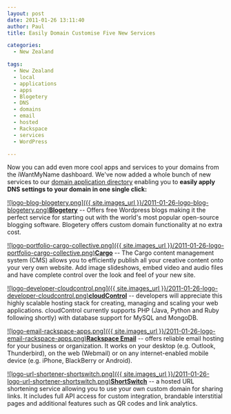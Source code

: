 ```yaml
---
layout: post
date: 2011-01-26 13:11:40
author: Paul
title: Easily Domain Customise Five New Services

categories:
  - New Zealand

tags:
  - New Zealand
  - local
  - applications
  - apps
  - Blogetery
  - DNS
  - domains
  - email
  - hosted
  - Rackspace
  - services
  - WordPress

---
```


Now you can add even more cool apps and services to your domains from the iWantMyName dashboard. We've now added a whole bunch of new services to our [domain application directory](https://iwantmyname.co.nz/services) enabling you to **easily apply DNS settings to your domain in one single click:**

[![logo-blog-blogetery.png]({{ site.images_url }}/2011-01-26-logo-blog-blogetery.png)](https://iwantmyname.co.nz/services/blog-hosting/free-custom-domain-wordpress)**[Blogetery](https://iwantmyname.co.nz/services/blog-hosting/free-custom-domain-wordpress)**
 -- Offers free Wordpress blogs making it the 
perfect service for starting out with the world's most popular 
open-source blogging software. Blogetery offers custom domain 
functionality at no extra cost.

[![logo-portfolio-cargo-collective.png]({{ site.images_url }}/2011-01-26-logo-portfolio-cargo-collective.png)](https://iwantmyname.co.nz/services/portfolio-hosting/cargo-custom-domain)**[Cargo](https://iwantmyname.co.nz/services/portfolio-hosting/cargo-custom-domain)**
 -- The Cargo content management system (CMS) allows you to efficiently 
publish all your creative content onto your very own website. Add image 
slideshows, embed video and audio files and have complete control over the 
look and feel of your new site.

[![logo-developer-cloudcontrol.png]({{ site.images_url }}/2011-01-26-logo-developer-cloudcontrol.png)](https://iwantmyname.co.nz/services/developer/cloudcontrol-register-custom-domain)**[cloudControl](https://iwantmyname.co.nz/services/developer/cloudcontrol-register-custom-domain)**
 -- developers will appreciate this highly scalable hosting stack for creating, managing and 
scaling your web applications. cloudControl currently supports PHP (Java, Python 
and Ruby following shortly) with database support for MySQL and MongoDB.

[![logo-email-rackspace-apps.png]({{ site.images_url }}/2011-01-26-logo-email-rackspace-apps.png)](https://iwantmyname.co.nz/services/email-hosting/rackspace-apps)**[Rackspace Email](https://iwantmyname.co.nz/services/email-hosting/rackspace-apps)**
 -- offers reliable email hosting for your business or organization. It 
works on your desktop (e.g. Outlook, Thunderbird), on the web (Webmail) or on any internet-enabled mobile device (e.g. iPhone, BlackBerry or 
Android).

[![logo-url-shortener-shortswitch.png]({{ site.images_url }}/2011-01-26-logo-url-shortener-shortswitch.png)](https://iwantmyname.co.nz/services/url-shortener/shortswitch-whitelabel-custom-domain)**[ShortSwitch](https://iwantmyname.co.nz/services/url-shortener/shortswitch-whitelabel-custom-domain)**
 -- a hosted URL shortening service allowing you to use your own custom 
domain for sharing links. It includes full API access for custom 
integration, brandable interstitial pages and additional features such 
as QR codes and link analytics.

